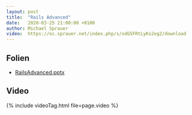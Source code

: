 ```yaml
---
layout: post
title:  "Rails Advanced"
date:   2020-03-25 21:00:00 +0100
author: Michael Sprauer
video:  https://oc.sprauer.net/index.php/s/xdG5FRtLyKs2eg2/download 
---
```


## Folien
   * [RailsAdvanced.pptx](RailsAdvanced.pptx)

## Video
{% include videoTag.html file=page.video %}
 
